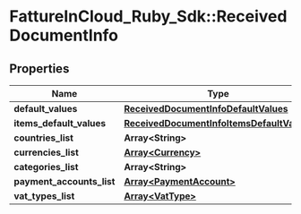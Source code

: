 # FattureInCloud_Ruby_Sdk::ReceivedDocumentInfo

## Properties

| Name | Type | Description | Notes |
| ---- | ---- | ----------- | ----- |
| **default_values** | [**ReceivedDocumentInfoDefaultValues**](ReceivedDocumentInfoDefaultValues.md) |  | [optional] |
| **items_default_values** | [**ReceivedDocumentInfoItemsDefaultValues**](ReceivedDocumentInfoItemsDefaultValues.md) |  | [optional] |
| **countries_list** | **Array&lt;String&gt;** |  | [optional] |
| **currencies_list** | [**Array&lt;Currency&gt;**](Currency.md) |  | [optional] |
| **categories_list** | **Array&lt;String&gt;** |  | [optional] |
| **payment_accounts_list** | [**Array&lt;PaymentAccount&gt;**](PaymentAccount.md) |  | [optional] |
| **vat_types_list** | [**Array&lt;VatType&gt;**](VatType.md) |  | [optional] |

